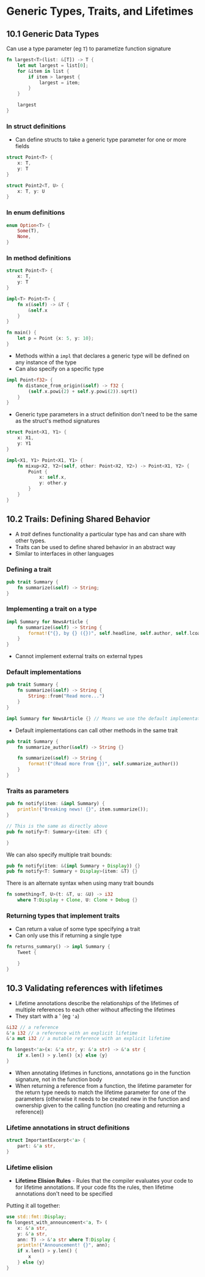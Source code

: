 # Generic Types, Traits, and Lifetimes
## 10.1 Generic Data Types

Can use a type parameter (eg `T`) to parametize function signature

```rust
fn largest<T>(list: &[T]) -> T {
    let mut largest = list[0];
    for &item in list {
        if item > largest {
            largest = item;
        }
    }

    largest
}
```

### In struct definitions
- Can define structs to take a generic type parameter for one or more fields

```rust
struct Point<T> {
    x: T,
    y: T
}

struct Point2<T, U> {
    x: T, y: U
}
```

### In enum definitions

```rust
enum Option<T> {
    Some(T), 
    None,
}
```

### In method definitions

```rust
struct Point<T> {
    x: T,
    y: T
}

impl<T> Point<T> {
    fn x(&self) -> &T {
        &self.x
    }
}

fn main() {
    let p = Point {x: 5, y: 10};
}

```

- Methods within a `impl` that declares a generic type will be defined on any instance of the type
- Can also specify on a specific type

```rust
impl Point<f32> {
    fn distance_from_origin(&self) -> f32 {
        (self.x.powi(2) + self.y.powi(2)).sqrt()
    }
}
```

- Generic type parameters in a struct definition don't need to be the same as the struct's method signatures
```rust
struct Point<X1, Y1> {
    x: X1,
    y: Y1
}

impl<X1, Y1> Point<X1, Y1> {
    fn mixup<X2, Y2>(self, other: Point<X2, Y2>) -> Point<X1, Y2> {
        Point {
            x: self.x,
            y: other.y
        }
    }
}
```

## 10.2 Trails: Defining Shared Behavior
- A _trait_ defines functionality a particular type has and can share with other types. 
- Traits can be used to define shared behavior in an abstract way
- Similar to interfaces in other languages

### Defining a trait

```rust
pub trait Summary {
    fn summarize(&self) -> String;
}
```

### Implementing a trait on a type

```rust
impl Summary for NewsArticle {
    fn summarize(&self) -> String {
        format!("{}, by {} ({})", self.headline, self.author, self.lcoation)
    }
}
```

- Cannot implement external traits on external types

### Default implementations
```rust
pub trait Summary {
    fn summarize(&self) -> String {
        String::from("Read more...")
    }
}

impl Summary for NewsArticle {} // Means we use the default implementation
```

- Default implementations can call other methods in the same trait

```rust
pub trait Summary {
    fn summarize_author(&self) -> String {}

    fn summarize(&self) -> String {
        format!("(Read more from {})", self.summarize_author())
    }
}
```

### Traits as parameters

```rust
pub fn notify(item: &impl Summary) {
    println!("Breaking news! {}", item.summarize());
}

// This is the same as directly above
pub fn notify<T: Summary>(item: &T) {

}
```

We can also specify multiple trait bounds:  

```rust
pub fn notify(item: &(impl Summary + Display)) {}
pub fn notify<T: Summary + Display>(item: &T) {}
```

There is an alternate syntax when using many trait bounds

```rust
fn something<T, U>(t: &T, u: &U) -> i32
    where T:Display + Clone, U: Clone + Debug {}
```

### Returning types that implement traits

- Can return a value of some type specifying a trait
- Can only use this if returning a single type
```rust
fn returns_summary() -> impl Summary {
    Tweet {

    }
}
```

## 10.3 Validating references with lifetimes

- Lifetime annotations describe the relationships of the lifetimes of multiple references to each other without affecting the lifetimes
- They start with a ' (eg `'a`)
```rust
&i32 // a reference
&'a i32 // a reference with an explicit lifetime
&'a mut i32 // a mutable reference with an explicit lifetime
```

```rust
fn longest<'a>(x: &'a str, y: &'a str) -> &'a str {
    if x.len() > y.len() {x} else {y}
}
```

- When annotating lifetimes in functions, annotations go in the function signature, not in the function body
- When returning a reference from a function, the lifetime parameter for the return type needs to match the lifetime parameter for one of the parameters (otherwise it needs to be created new in the function and ownership given to the calling function (no creating and returning a reference))


### Lifetime annotations in struct definitions

```rust
struct ImportantExcerpt<'a> {
    part: &'a str,
}
```

### Lifetime elision
- **Lifetime Elision Rules** - Rules that the compiler evaluates your code to for lifetime annotations. If your code fits the rules, then lifetime annotations don't need to be specified

Putting it all together:

```rust
use std::fmt::Display;
fn longest_with_announcement<'a, T> (
    x: &'a str,
    y: &'a str,
    ann: T) -> &'a str where T:Display {
    println!("Announcement! {}", ann);
    if x.len() > y.len() {
        x 
    } else {y}
}
```